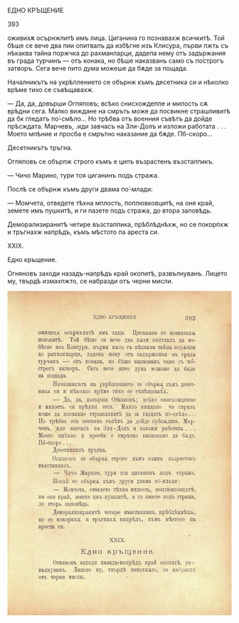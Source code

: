﻿ЕДНО КРЪЩЕНИЕ

393

оживихѫ осърнжлитѣ имъ лица. Циганина го познавахж всичкитѣ. Той бѣше се вече два пии опитвалъ да избѣгне изъ Клисура, първи пжть съ нѣкаква тайна поржчка до рахманларци, дадепа нему отъ задържания въ града турчинъ — отъ конака, но бѣше наказванъ само съ по́строгъ затворъ. Сега вече пито дума можеше да бѫде за пощада.

Началникътъ на укрѣплението се обърнж къмъ десетника си и нѣколко врѣме тихо се съвѣщавахж.

— Да, да, довърши Огпяповъ; всѣко снисхождеппе и милость сѫ врѣдни сега. Малко виждане на смръть може да посвикне страшливитѣ да бк гледатъ по́-смѣло... Но трѣбва отъ военния съвѣтъ да дойде прѣсждата. Марчевъ, .иди завчасъ на Зли-Долъ и изложи работата . . . Моето мпѣние и просба е смрътно наказание да бѫде. Пб-скоро...

Десетникътъ тръгна.

Огпяповъ се обърпж строго къмъ е ципъ възрастенъ възстаппикъ.

— Чичо Марино, тури тоя циганинъ подъ стража.

Послѣ се обърнж къмъ други двама по́-млади:

— Момчета, отведете тѣхна мплость, поплювковцитѣ, на оня край, земете имъ пушкитѣ, и ги пазете подъ стража, до втора заповѣдь.

Деморализиранитѣ четире възстаппика, прѣблѣднѣхж, но се покорпхж и тръгнахж напрѣдъ, къмъ мѣстото па ареста си.

XXIX.

Едно кръщение.

Огняновъ заходи назадъ-напрѣдъ край окопитѣ, развълнуванъ. Лицето му, твърдѣ измахпжто, се набразди отъ черни мисли.

![original](images/440.jpg)

